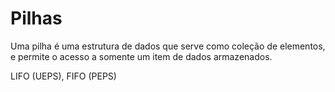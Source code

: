 # Pilhas

Uma pilha é uma estrutura de dados que serve como coleção de elementos, e permite o acesso a somente um item de dados armazenados.

LIFO (UEPS), FIFO (PEPS)